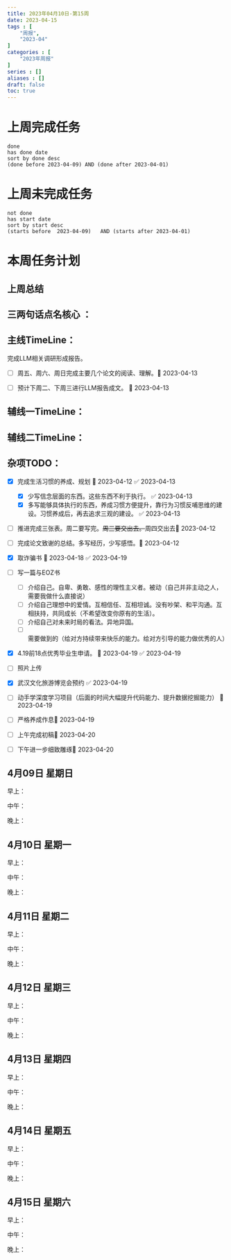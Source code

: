 ```yaml
---
title: 2023年04月10日-第15周
date: 2023-04-15
tags : [
	"周报",
	"2023-04"
]
categories : [
	"2023年周报"
]
series : []
aliases : []
draft: false
toc: true
---
```

# 上周完成任务
```tasks
done
has done date
sort by done desc
(done before 2023-04-09) AND (done after 2023-04-01)
```

# 上周未完成任务
```tasks
not done
has start date
sort by start desc
(starts before  2023-04-09)   AND (starts after 2023-04-01) 

```


# 本周任务计划

## 上周总结

## 三两句话点名核心 ：

## 主线TimeLine：
完成LLM相关调研形成报告。
- [ ] 周五、周六、周日完成主要几个论文的阅读、理解。🛫 2023-04-13 
- [ ] 预计下周二、下周三进行LLM报告成文。 🛫 2023-04-13 


## 辅线一TimeLine：

## 辅线二TimeLine：

## 杂项TODO：
- [x] 完成生活习惯的养成、规划 🛫 2023-04-12 ✅ 2023-04-13
	- [x] 少写信念层面的东西。这些东西不利于执行。 ✅ 2023-04-13
	- [x] 多写能够具体执行的东西，养成习惯方便提升，靠行为习惯反哺思维的建设。习惯养成后，再去追求三观的建设。 ✅ 2023-04-13
- [ ] 推进完成三张表。周二要写完。~~周三要交出去。~~周四交出去🛫 2023-04-12 
- [ ] 完成论文致谢的总结。多写经历，少写感悟。🛫 2023-04-12 
- [x] 取诈骗书 🛫 2023-04-18 ✅ 2023-04-19
- [ ] 写一篇与EOZ书
	- [ ] 介绍自己。自卑、勇敢、感性的理性主义者。被动（自己并非主动之人，需要我做什么直接说）
	- [ ] 介绍自己理想中的爱情。互相信任、互相坦诚。没有吵架、和平沟通。互相扶持，共同成长（不希望改变你原有的生活）。
	- [ ] 介绍自己对未来时局的看法。异地异国。
	- [ ] 需要做到的（给对方持续带来快乐的能力。给对方引导的能力做优秀的人）
- [x] 4.19前18点优秀毕业生申请。 🛫 2023-04-19 ✅ 2023-04-19
- [ ] 照片上传
- [x] 武汉文化旅游博览会预约 ✅ 2023-04-19
- [ ] 动手学深度学习项目（后面的时间大幅提升代码能力、提升数据挖掘能力） 🛫 2023-04-19 
- [ ] 严格养成作息🛫 2023-04-19 
- [ ] 上午完成初稿🛫 2023-04-20 
- [ ] 下午进一步细致雕琢🛫 2023-04-20 


## 4月09日 星期日  
早上：

中午：

晚上：

## 4月10日 星期一  
早上：

中午：

晚上：

## 4月11日 星期二  
早上：

中午：

晚上：

## 4月12日 星期三  
早上：

中午：

晚上：

## 4月13日 星期四  
早上：

中午：

晚上：

## 4月14日 星期五  
早上：

中午：

晚上：

## 4月15日 星期六  
早上：

中午：

晚上：



